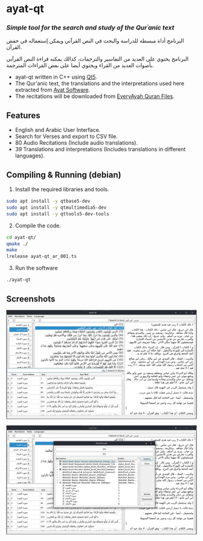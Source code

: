 # ayat-qt

### _Simple tool for the search and study of the Qurʾanic text_

البرنامج أداة مبسطة للدراسة والبحث في النص القرآني ويمكن إستعماله في حفض القرآن.

البرنامج يحتوي على العديد من التفاسير والترجمات، كذالك يمكنه قراءة النص القرآني بأصوات العديد من القراء ويحتوي أيضا على بعض القراءات المترجمة.

* ayat-qt written in C++ using [Qt5](https://www.qt.io/).
* The Qur'anic text, the translations and the interpretations used here extracted from [Ayat Software](https://quran.ksu.edu.sa/ayat/?l=en).
* The recitations will be downloaded from [EveryAyah Quran Files](https://www.everyayah.com/index.html).

## Features

* English and Arabic User Interface.
* Search for Verses and export to CSV file.
* 80 Audio Recitations (Include audio translations).
* 39 Translations and interpretations (Includes translations in different languages).

## Compiling & Running (debian)

 1. Install the required libraries and tools.
```sh
sudo apt install -y qtbase5-dev
sudo apt install -y qtmultimedia5-dev
sudo apt install -y qttools5-dev-tools
```

 2. Compile the code.
```sh
cd ayat-qt/
qmake ./
make
lrelease ayat-qt_ar_001.ts
```

 3. Run the software
```sh
./ayat-qt
```

## Screenshots

![MainWindow_Screenshot](https://github.com/Med-Salem-Gzizou/ayat-qt/blob/main/images/MainWindow_Screenshot.png?raw=true)

![DownloadsWindow_Screenshot](https://github.com/Med-Salem-Gzizou/ayat-qt/blob/main/images/DownloadsWindow_Screenshot.png?raw=true)

